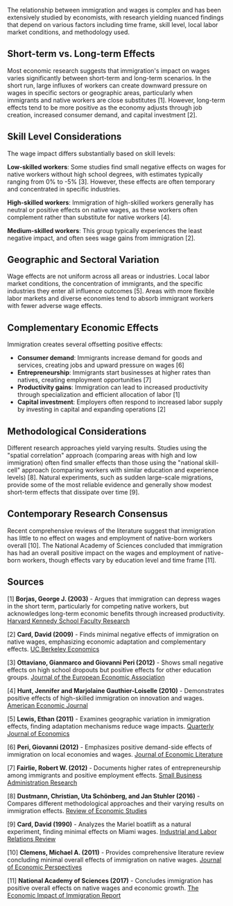 The relationship between immigration and wages is complex and has been extensively studied by economists, with research yielding nuanced findings that depend on various factors including time frame, skill level, local labor market conditions, and methodology used.

## Short-term vs. Long-term Effects

Most economic research suggests that immigration's impact on wages varies significantly between short-term and long-term scenarios. In the short run, large influxes of workers can create downward pressure on wages in specific sectors or geographic areas, particularly when immigrants and native workers are close substitutes [1]. However, long-term effects tend to be more positive as the economy adjusts through job creation, increased consumer demand, and capital investment [2].

## Skill Level Considerations

The wage impact differs substantially based on skill levels:

**Low-skilled workers**: Some studies find small negative effects on wages for native workers without high school degrees, with estimates typically ranging from 0% to -5% [3]. However, these effects are often temporary and concentrated in specific industries.

**High-skilled workers**: Immigration of high-skilled workers generally has neutral or positive effects on native wages, as these workers often complement rather than substitute for native workers [4].

**Medium-skilled workers**: This group typically experiences the least negative impact, and often sees wage gains from immigration [2].

## Geographic and Sectoral Variation

Wage effects are not uniform across all areas or industries. Local labor market conditions, the concentration of immigrants, and the specific industries they enter all influence outcomes [5]. Areas with more flexible labor markets and diverse economies tend to absorb immigrant workers with fewer adverse wage effects.

## Complementary Economic Effects

Immigration creates several offsetting positive effects:

- **Consumer demand**: Immigrants increase demand for goods and services, creating jobs and upward pressure on wages [6]
- **Entrepreneurship**: Immigrants start businesses at higher rates than natives, creating employment opportunities [7]
- **Productivity gains**: Immigration can lead to increased productivity through specialization and efficient allocation of labor [1]
- **Capital investment**: Employers often respond to increased labor supply by investing in capital and expanding operations [2]

## Methodological Considerations

Different research approaches yield varying results. Studies using the "spatial correlation" approach (comparing areas with high and low immigration) often find smaller effects than those using the "national skill-cell" approach (comparing workers with similar education and experience levels) [8]. Natural experiments, such as sudden large-scale migrations, provide some of the most reliable evidence and generally show modest short-term effects that dissipate over time [9].

## Contemporary Research Consensus

Recent comprehensive reviews of the literature suggest that immigration has little to no effect on wages and employment of native-born workers overall [10]. The National Academy of Sciences concluded that immigration has had an overall positive impact on the wages and employment of native-born workers, though effects vary by education level and time frame [11].

## Sources

[1] **Borjas, George J. (2003)** - Argues that immigration can depress wages in the short term, particularly for competing native workers, but acknowledges long-term economic benefits through increased productivity. [Harvard Kennedy School Faculty Research](https://www.hks.harvard.edu/faculty/george-borjas)

[2] **Card, David (2009)** - Finds minimal negative effects of immigration on native wages, emphasizing economic adaptation and complementary effects. [UC Berkeley Economics](https://eml.berkeley.edu/~card/)

[3] **Ottaviano, Gianmarco and Giovanni Peri (2012)** - Shows small negative effects on high school dropouts but positive effects for other education groups. [Journal of the European Economic Association](https://onlinelibrary.wiley.com/journal/15424774)

[4] **Hunt, Jennifer and Marjolaine Gauthier-Loiselle (2010)** - Demonstrates positive effects of high-skilled immigration on innovation and wages. [American Economic Journal](https://www.aeaweb.org/journals/aej)

[5] **Lewis, Ethan (2011)** - Examines geographic variation in immigration effects, finding adaptation mechanisms reduce wage impacts. [Quarterly Journal of Economics](https://academic.oup.com/qje)

[6] **Peri, Giovanni (2012)** - Emphasizes positive demand-side effects of immigration on local economies and wages. [Journal of Economic Literature](https://www.aeaweb.org/journals/jel)

[7] **Fairlie, Robert W. (2012)** - Documents higher rates of entrepreneurship among immigrants and positive employment effects. [Small Business Administration Research](https://www.sba.gov/advocacy/research)

[8] **Dustmann, Christian, Uta Schönberg, and Jan Stuhler (2016)** - Compares different methodological approaches and their varying results on immigration effects. [Review of Economic Studies](https://academic.oup.com/restud)

[9] **Card, David (1990)** - Analyzes the Mariel boatlift as a natural experiment, finding minimal effects on Miami wages. [Industrial and Labor Relations Review](https://journals.sagepub.com/home/ilr)

[10] **Clemens, Michael A. (2011)** - Provides comprehensive literature review concluding minimal overall effects of immigration on native wages. [Journal of Economic Perspectives](https://www.aeaweb.org/journals/jep)

[11] **National Academy of Sciences (2017)** - Concludes immigration has positive overall effects on native wages and economic growth. [The Economic Impact of Immigration Report](https://www.nationalacademies.org/our-work/the-economic-impact-of-immigration)